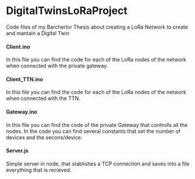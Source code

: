 # DigitalTwinsLoRaProject
Code files of my Barcherlor Thesis about creating a LoRa Network to create and mantain a Digital Twin

#### Client.ino

In this file you can find the code for each of the LoRa nodes of the network when connected with the private gateway.

#### Client_TTN.ino

In this file you can find the code for each of the LoRa nodes of the network when connected with the TTN.

#### Gateway.ino

In this file you can find the code of the private Gateway that controlls all the nodes. In the code you can find several constants that set the number of devices and the secons/device.

#### Server.js

Simple server in node, that stablishes a TCP connection and saves into a file everything that is recieved.
